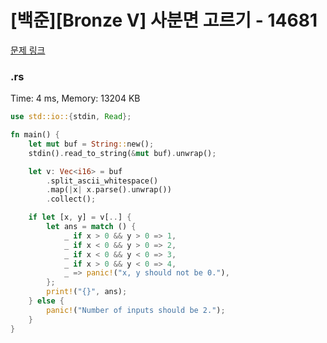 # [백준][Bronze V] 사분면 고르기 - 14681

[문제 링크](https://www.acmicpc.net/problem/14681)

### .rs

Time: 4 ms, Memory: 13204 KB 

```rs
use std::io::{stdin, Read};

fn main() {
    let mut buf = String::new();
    stdin().read_to_string(&mut buf).unwrap();

    let v: Vec<i16> = buf
        .split_ascii_whitespace()
        .map(|x| x.parse().unwrap())
        .collect();

    if let [x, y] = v[..] {
        let ans = match () {
            _ if x > 0 && y > 0 => 1,
            _ if x < 0 && y > 0 => 2,
            _ if x < 0 && y < 0 => 3,
            _ if x > 0 && y < 0 => 4,
            _ => panic!("x, y should not be 0."),
        };
        print!("{}", ans);
    } else {
        panic!("Number of inputs should be 2.");
    }
}

```

